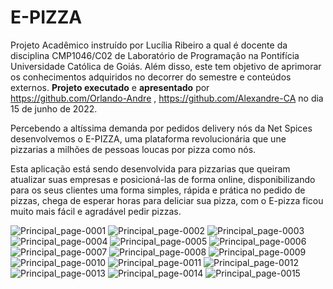 # E-PIZZA

Projeto Acadêmico instruído por Lucília Ribeiro a qual é docente da disciplina CMP1046/C02 de Laboratório de Programação na Pontifícia Universidade Católica de Goiás. Além disso, este tem objetivo de aprimorar os conhecimentos adquiridos no decorrer do semestre e conteúdos externos. **Projeto executado** e **apresentado** por https://github.com/Orlando-Andre , https://github.com/Alexandre-CA no dia 15 de junho de 2022.

Percebendo a altíssima demanda por pedidos delivery nós da Net Spices desenvolvemos o E-PIZZA, uma  plataforma revolucionária que une pizzarias a milhões de pessoas loucas por pizza como nós.

Esta aplicação está sendo desenvolvida para  pizzarias que queiram atualizar suas empresas e posicioná-las de forma online, disponibilizando para os seus clientes uma forma simples, rápida e prática no pedido de pizzas, chega de esperar horas para deliciar sua pizza,  com o E-pizza ficou muito mais fácil e agradável pedir pizzas.
 

![Principal_page-0001](https://user-images.githubusercontent.com/95631106/174445272-46c333a5-3771-4560-8dd6-93f6704aff16.jpg)
![Principal_page-0002](https://user-images.githubusercontent.com/95631106/174445279-0d0420b9-aa1d-4bf7-8c5e-fba37a2bd069.jpg)
![Principal_page-0003](https://user-images.githubusercontent.com/95631106/174445282-92182e0b-79b2-48ac-b82a-94551225feff.jpg)
![Principal_page-0004](https://user-images.githubusercontent.com/95631106/174445285-2689efc0-f2f5-42e7-9dc1-a00a5117ded3.jpg)
![Principal_page-0005](https://user-images.githubusercontent.com/95631106/174445291-8386de87-e735-40cb-8ba5-94017a740f6c.jpg)
![Principal_page-0006](https://user-images.githubusercontent.com/95631106/174445294-b80423d8-65db-449f-824f-aaa9d17c00f9.jpg)
![Principal_page-0007](https://user-images.githubusercontent.com/95631106/174445297-09b0277e-00b4-409f-8812-8c5d85dde0d6.jpg)
![Principal_page-0008](https://user-images.githubusercontent.com/95631106/174445300-779816c8-3fef-4527-bf63-9c2ccf0b36bc.jpg)
![Principal_page-0009](https://user-images.githubusercontent.com/95631106/174445301-06a26f6d-1717-4b5c-9745-94f806d28a3c.jpg)
![Principal_page-0010](https://user-images.githubusercontent.com/95631106/174445305-f1e9ba1a-e0cc-4170-9e12-ebb1f63386f7.jpg)
![Principal_page-0011](https://user-images.githubusercontent.com/95631106/174445308-40556229-7dd5-4644-828a-bf7228449ef4.jpg)
![Principal_page-0012](https://user-images.githubusercontent.com/95631106/174445315-667f3c03-a1bc-44bc-a7a5-dea5b9f90a98.jpg)
![Principal_page-0013](https://user-images.githubusercontent.com/95631106/174445317-340abf63-155a-4533-8c83-49023d1f18b5.jpg)
![Principal_page-0014](https://user-images.githubusercontent.com/95631106/174445320-0a1c25af-d294-4801-a698-86bde400b8af.jpg)
![Principal_page-0015](https://user-images.githubusercontent.com/95631106/174445323-6e62beba-6ef4-4493-93dd-15ce26e488b5.jpg)




